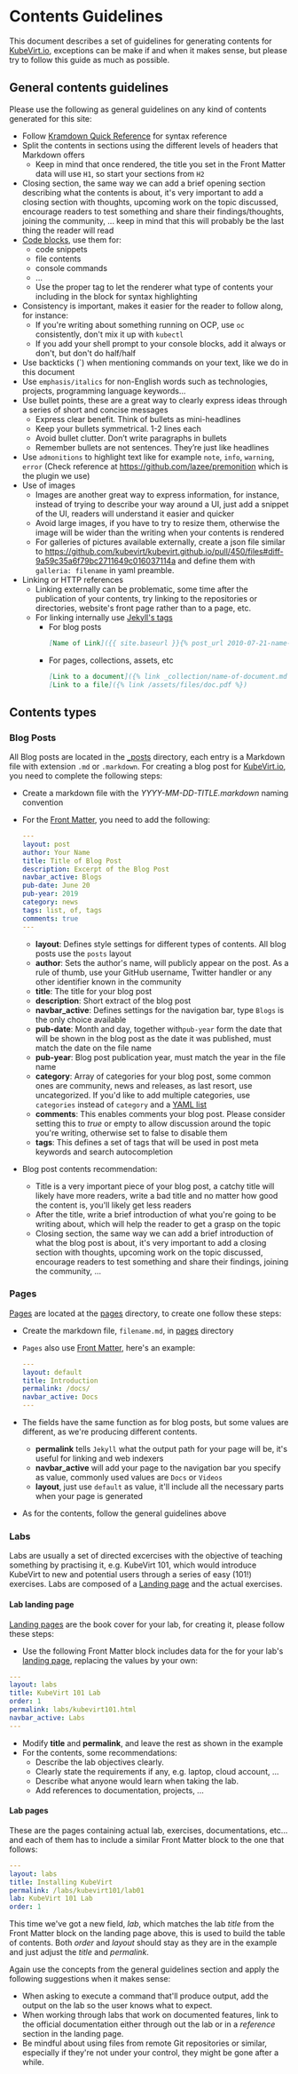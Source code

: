 # Contents Guidelines

This document describes a set of guidelines for generating contents for [KubeVirt.io](https://kubevirt.io), exceptions can be make if and when it makes sense, but please try to follow this guide as much as possible.

## General contents guidelines

Please use the following as general guidelines on any kind of contents generated for this site:

- Follow [Kramdown Quick Reference](https://kramdown.gettalong.org/quickref.html) for syntax reference
- Split the contents in sections using the different levels of headers that Markdown offers
  - Keep in mind that once rendered, the title you set in the Front Matter data will use `H1`, so start your sections from `H2`
- Closing section, the same way we can add a brief opening section describing what the contents is about, it's very important to add a closing section with thoughts, upcoming work on the topic discussed, encourage readers to test something and share their findings/thoughts, joining the community, ... keep in mind that this will probably be the last thing the reader will read
- [Code blocks](https://kramdown.gettalong.org/syntax.html#code-blocks), use them for:
  - code snippets
  - file contents
  - console commands
  - ...
  - Use the proper tag to let the renderer what type of contents your including in the block for syntax highlighting
- Consistency is important, makes it easier for the reader to follow along, for instance:
  - If you're writing about something running on OCP, use `oc` consistently, don't mix it up with `kubectl`
  - If you add your shell prompt to your console blocks, add it always or don't, but don't do half/half
- Use backticks (`) when mentioning commands on your text, like we do in this document
- Use `emphasis/italics` for non-English words such as technologies, projects, programming language keywords...
- Use bullet points, these are a great way to clearly express ideas through a series of short and concise messages
  - Express clear benefit. Think of bullets as mini-headlines
  - Keep your bullets symmetrical. 1-2 lines each
  - Avoid bullet clutter. Don’t write paragraphs in bullets
  - Remember bullets are not sentences. They’re just like headlines
- Use `admonitions` to highlight text like for example `note`, `info`, `warning`, `error` (Check reference at <https://github.com/lazee/premonition> which is the plugin we use)
- Use of images
  - Images are another great way to express information, for instance, instead of trying to describe your way around a UI, just add a snippet of the UI, readers will understand it easier and quicker
  - Avoid large images, if you have to try to resize them, otherwise the image will be wider than the writing when your contents is rendered
  - For galleries of pictures available externally, create a json file similar to <https://github.com/kubevirt/kubevirt.github.io/pull/450/files#diff-9a59c35a6f79bc2711649c016037114a> and define them with `galleria: filename` in yaml preamble.
- Linking or HTTP references
  - Linking externally can be problematic, some time after the publication of your contents, try linking to the repositories or directories, website's front page rather than to a page, etc.
  - For linking internally use [Jekyll's tags](https://jekyllrb.com/docs/liquid/tags/#links)
    - For blog posts
      ```markdown
      [Name of Link]({{ site.baseurl }}{% post_url 2010-07-21-name-of-post %})
      ```
    - For pages, collections, assets, etc
      ```markdown
      [Link to a document]({% link _collection/name-of-document.md %})
      [Link to a file]({% link /assets/files/doc.pdf %})
      ```

## Contents types

### Blog Posts

All Blog posts are located in the [\_posts](/_posts/) directory, each entry is a Markdown file with extension `.md` or `.markdown`. For creating a blog post for [KubeVirt.io](https://kubevirt.io), you need to complete the following steps:

- Create a markdown file with the _YYYY-MM-DD-TITLE.markdown_ naming convention
- For the [Front Matter](https://jekyllrb.com/docs/front-matter/), you need to add the following:

  ```yaml
  ---
  layout: post
  author: Your Name
  title: Title of Blog Post
  description: Excerpt of the Blog Post
  navbar_active: Blogs
  pub-date: June 20
  pub-year: 2019
  category: news
  tags: list, of, tags
  comments: true
  ---

  ```

  - **layout**: Defines style settings for different types of contents. All blog posts use the `posts` layout
  - **author**: Sets the author's name, will publicly appear on the post. As a rule of thumb, use your GitHub username, Twitter handler or any other identifier known in the community
  - **title**: The title for your blog post
  - **description**: Short extract of the blog post
  - **navbar_active**: Defines settings for the navigation bar, type `Blogs` is the only choice available
  - **pub-date**: Month and day, together with`pub-year` form the date that will be shown in the blog post as the date it was published, must match the date on the file name
  - **pub-year**: Blog post publication year, must match the year in the file name
  - **category**: Array of categories for your blog post, some common ones are community, news and releases, as last resort, use uncategorized. If you'd like to add multiple categories, use `categories` instead of `category` and a [YAML list](https://en.wikipedia.org/wiki/YAML#Basic_components)
  - **comments**: This enables comments your blog post. Please consider setting this to _true_ or empty to allow discussion around the topic you're writing, otherwise set to false to disable them
  - **tags**: This defines a set of tags that will be used in post meta keywords and search autocompletion

- Blog post contents recommendation:

  - Title is a very important piece of your blog post, a catchy title will likely have more readers, write a bad title and no matter how good the content is, you'll likely get less readers
  - After the title, write a brief introduction of what you're going to be writing about, which will help the reader to get a grasp on the topic
  - Closing section, the same way we can add a brief introduction of what the blog post is about, it's very important to add a closing section with thoughts, upcoming work on the topic discussed, encourage readers to test something and share their findings, joining the community, ...

### Pages

[Pages](https://jekyllrb.com/docs/pages/) are located at the [pages](/pages/) directory, to create one follow these steps:

- Create the markdown file, `filename.md`, in [pages](/pages/) directory
- `Pages` also use [Front Matter](https://jekyllrb.com/docs/front-matter/), here's an example:

  ```yaml
  ---
  layout: default
  title: Introduction
  permalink: /docs/
  navbar_active: Docs
  ---

  ```

- The fields have the same function as for blog posts, but some values are different, as we're producing different contents.

  - **permalink** tells `Jekyll` what the output path for your page will be, it's useful for linking and web indexers
  - **navbar_active** will add your page to the navigation bar you specify as value, commonly used values are `Docs` or `Videos`
  - **layout**, just use `default` as value, it'll include all the necessary parts when your page is generated

- As for the contents, follow the general guidelines above

### Labs

Labs are usually a set of directed excercises with the objective of teaching something by practising it, e.g. KubeVirt 101, which would introduce KubeVirt to new and potential users through a series of easy (101!) exercises. Labs are composed of a [Landing page](https://en.wikipedia.org/wiki/Landing_page) and the actual exercises.

#### Lab landing page

[Landing pages](https://en.wikipedia.org/wiki/Landing_page) are the book cover for your lab, for creating it, please follow these steps:

- Use the following Front Matter block includes data for the for your lab's [landing page](https://en.wikipedia.org/wiki/Landing_page), replacing the values by your own:

```yaml
---
layout: labs
title: KubeVirt 101 Lab
order: 1
permalink: labs/kubevirt101.html
navbar_active: Labs
---

```

- Modify **title** and **permalink**, and leave the rest as shown in the example
- For the contents, some recommendations:
  - Describe the lab objectives clearly.
  - Clearly state the requirements if any, e.g. laptop, cloud account, ...
  - Describe what anyone would learn when taking the lab.
  - Add references to documentation, projects, ...

#### Lab pages

These are the pages containing actual lab, exercises, documentations, etc... and each of them has to include a similar Front Matter block to the one that follows:

```yaml
---
layout: labs
title: Installing KubeVirt
permalink: /labs/kubevirt101/lab01
lab: KubeVirt 101 Lab
order: 1
```

This time we've got a new field, _lab_, which matches the lab _title_ from the Front Matter block on the landing page above, this is used to build the table of contents. Both _order_ and _layout_ should stay as they are in the example and just adjust the _title_ and _permalink_.

Again use the concepts from the general guidelines section and apply the following suggestions when it makes sense:

- When asking to execute a command that'll produce output, add the output on the lab so the user knows what to expect.
- When working through labs that work on documented features, link to the official documentation either through out the lab or in a _reference_ section in the landing page.
- Be mindful about using files from remote Git repositories or similar, especially if they're not under your control, they might be gone after a while.
